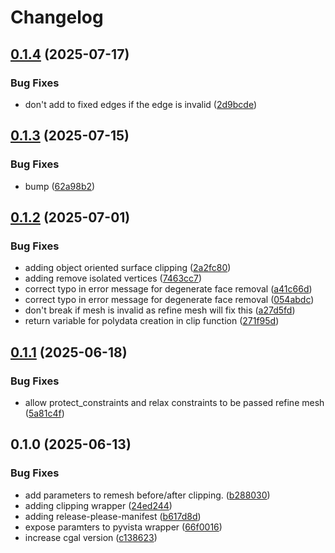 # Changelog

## [0.1.4](https://github.com/Loop3D/loop-cgal/compare/v0.1.3...v0.1.4) (2025-07-17)


### Bug Fixes

* don't add  to fixed edges if the edge is invalid ([2d9bcde](https://github.com/Loop3D/loop-cgal/commit/2d9bcde2a564a785c28d009c930c769a55525584))

## [0.1.3](https://github.com/Loop3D/loop-cgal/compare/v0.1.2...v0.1.3) (2025-07-15)


### Bug Fixes

* bump ([62a98b2](https://github.com/Loop3D/loop-cgal/commit/62a98b29b881237434433a5e7488496366418f79))

## [0.1.2](https://github.com/Loop3D/loop-cgal/compare/v0.1.1...v0.1.2) (2025-07-01)


### Bug Fixes

* adding object oriented surface clipping ([2a2fc80](https://github.com/Loop3D/loop-cgal/commit/2a2fc802ea6b0c6538a66b7ac0a22e8d47012ab4))
* adding remove isolated vertices ([7463cc7](https://github.com/Loop3D/loop-cgal/commit/7463cc7978a43755e28324f0a2d0d583a75152e4))
* correct typo in error message for degenerate face removal ([a41c66d](https://github.com/Loop3D/loop-cgal/commit/a41c66d33e056c4945839fc81bcac5b255673dec))
* correct typo in error message for degenerate face removal ([054abdc](https://github.com/Loop3D/loop-cgal/commit/054abdc3d40ed83f6dc127ec04cde64e3c90c527))
* don't break if mesh is invalid as refine mesh will fix this ([a27d5fd](https://github.com/Loop3D/loop-cgal/commit/a27d5fd0c05de667ab7daec7abd24e1488f8da2c))
* return variable for polydata creation in clip function ([271f95d](https://github.com/Loop3D/loop-cgal/commit/271f95df0c39c4e5047e3b9a49f090e139eaed3d))

## [0.1.1](https://github.com/Loop3D/loop-cgal/compare/v0.1.0...v0.1.1) (2025-06-18)


### Bug Fixes

* allow protect_constraints and relax constraints to be passed refine mesh ([5a81c4f](https://github.com/Loop3D/loop-cgal/commit/5a81c4f99055699297b471e0f5112b3e438ed30f))

## 0.1.0 (2025-06-13)


### Bug Fixes

* add parameters to remesh before/after clipping. ([b288030](https://github.com/Loop3D/loop-cgal/commit/b288030110946346df8c5f4658912e173d8437e9))
* adding clipping wrapper ([24ed244](https://github.com/Loop3D/loop-cgal/commit/24ed244e02ee4995cc6c8f961a72cc07cbbda475))
* adding release-please-manifest ([b617d8d](https://github.com/Loop3D/loop-cgal/commit/b617d8d275c2982c3743a5c1cdd48614b1408bcb))
* expose paramters to pyvista wrapper ([66f0016](https://github.com/Loop3D/loop-cgal/commit/66f001617f4bfe4f8b6aa4e8907d34ed48c4ce5f))
* increase cgal version ([c138623](https://github.com/Loop3D/loop-cgal/commit/c138623a3f735ee093c9fcb8a5fccc211935d7ed))
